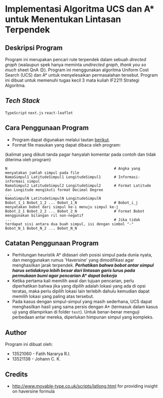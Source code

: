 # Implementasi Algoritma UCS dan A\* untuk Menentukan Lintasan Terpendek

## Deskripsi Program

Program ini merupakan pencari rute terpendek dalam sebuah _directed graph_ (walaupun spek hanya meminta _undirected graph_, _thank you so much_ sheet QnA :blush:). Program ini menggunakan algoritma Uniform Cost Search (UCS) dan A\* untuk menyelesaikan permasalahan tersebut. Program ini dibuat untuk memenuhi tugas kecil 3 mata kuliah IF2211 Strategi Algoritma.

## _Tech Stack_

`TypeScript`
`next.js`
`react-leaflet`

## Cara Penggunaan Program

- Program dapat digunakan melalui tautan [berikut](https://chimerical-khapse-d2481e.netlify.app/).
- Format file masukan yang dapat dibaca oleh program:

(kalimat yang diikuti tanda pagar hanyalah komentar pada contoh dan tidak diterima oleh program)

```
N                                                 # Angka yang menyatakan jumlah simpul pada file
NamaSimpul1 LatitudeSimpul1 LongitudeSimpul1      # Informasi-informasi simpul
NamaSimpul2 LatitudeSimpul2 LongitudeSimpul2      # Format Latitude dan Longitude mengikuti format Decimal Degree
...
NamaSimpulN LatitudeSimpulN LongitudeSimpulN
Bobot_1_1 Bobot_1_2 ... Bobot_1_N                 # Bobot_i_j menyatakan bobot dari simpul ke-i menuju simpul ke-j
Bobot_2_1 Bobot_2_2 ... Bobot_2_N                 # Format Bobot menggunakan bilangan ril non-negatif
...                                               # Jika tidak terdapat sisi antara dua buah simpul, isi dengan simbol "-"
Bobot_N_1 Bobot_N_2 ... Bobot_N_N
```

## Catatan Penggunaan Program

- Perhitungan heuristik A\* didasari oleh posisi simpul pada dunia nyata, dan menggunakan rumus 'Haversine' yang dimodifikasi agar menghasilkan jarak terpendek. **_Perhatikan bahwa bobot antar simpul harus setidaknya lebih besar dari lintasan garis lurus pada permukaan bumi agar pencarian A\* dapat bekerja_**
- Ketika pertama kali memilih awal dan tujuan pencarian, perlu diperhatikan bahwa jika yang dipilih adalah lokasi yang ada di opsi teratas, maka perlu dipilih lokasi lain terlebih dahulu kemudian dapat memilih lokasi yang paling atas tersebut.
- Pada kasus dengan simpul-simpul yang masih sederhana, UCS dapat menghasilkan hasil yang sama persis dengan A\* (termasuk dalam kasus uji yang dilampirkan di folder `test`). Untuk benar-benar menguji perbedaan antar mereka, diperlukan himpunan simpul yang kompleks.

## Author

Program ini dibuat oleh:

- 13521060 - Fatih Nararya R.I.
- 13521138 - Johann C. K.

## Credits

- http://www.movable-type.co.uk/scripts/latlong.html for providing insight on haversine formula
